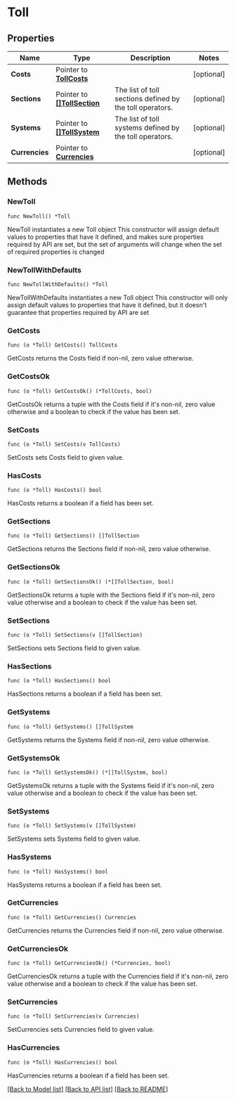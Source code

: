 # Toll

## Properties

Name | Type | Description | Notes
------------ | ------------- | ------------- | -------------
**Costs** | Pointer to [**TollCosts**](TollCosts.md) |  | [optional] 
**Sections** | Pointer to [**[]TollSection**](TollSection.md) | The list of toll sections defined by the toll operators. | [optional] 
**Systems** | Pointer to [**[]TollSystem**](TollSystem.md) | The list of toll systems defined by the toll operators. | [optional] 
**Currencies** | Pointer to [**Currencies**](Currencies.md) |  | [optional] 

## Methods

### NewToll

`func NewToll() *Toll`

NewToll instantiates a new Toll object
This constructor will assign default values to properties that have it defined,
and makes sure properties required by API are set, but the set of arguments
will change when the set of required properties is changed

### NewTollWithDefaults

`func NewTollWithDefaults() *Toll`

NewTollWithDefaults instantiates a new Toll object
This constructor will only assign default values to properties that have it defined,
but it doesn't guarantee that properties required by API are set

### GetCosts

`func (o *Toll) GetCosts() TollCosts`

GetCosts returns the Costs field if non-nil, zero value otherwise.

### GetCostsOk

`func (o *Toll) GetCostsOk() (*TollCosts, bool)`

GetCostsOk returns a tuple with the Costs field if it's non-nil, zero value otherwise
and a boolean to check if the value has been set.

### SetCosts

`func (o *Toll) SetCosts(v TollCosts)`

SetCosts sets Costs field to given value.

### HasCosts

`func (o *Toll) HasCosts() bool`

HasCosts returns a boolean if a field has been set.

### GetSections

`func (o *Toll) GetSections() []TollSection`

GetSections returns the Sections field if non-nil, zero value otherwise.

### GetSectionsOk

`func (o *Toll) GetSectionsOk() (*[]TollSection, bool)`

GetSectionsOk returns a tuple with the Sections field if it's non-nil, zero value otherwise
and a boolean to check if the value has been set.

### SetSections

`func (o *Toll) SetSections(v []TollSection)`

SetSections sets Sections field to given value.

### HasSections

`func (o *Toll) HasSections() bool`

HasSections returns a boolean if a field has been set.

### GetSystems

`func (o *Toll) GetSystems() []TollSystem`

GetSystems returns the Systems field if non-nil, zero value otherwise.

### GetSystemsOk

`func (o *Toll) GetSystemsOk() (*[]TollSystem, bool)`

GetSystemsOk returns a tuple with the Systems field if it's non-nil, zero value otherwise
and a boolean to check if the value has been set.

### SetSystems

`func (o *Toll) SetSystems(v []TollSystem)`

SetSystems sets Systems field to given value.

### HasSystems

`func (o *Toll) HasSystems() bool`

HasSystems returns a boolean if a field has been set.

### GetCurrencies

`func (o *Toll) GetCurrencies() Currencies`

GetCurrencies returns the Currencies field if non-nil, zero value otherwise.

### GetCurrenciesOk

`func (o *Toll) GetCurrenciesOk() (*Currencies, bool)`

GetCurrenciesOk returns a tuple with the Currencies field if it's non-nil, zero value otherwise
and a boolean to check if the value has been set.

### SetCurrencies

`func (o *Toll) SetCurrencies(v Currencies)`

SetCurrencies sets Currencies field to given value.

### HasCurrencies

`func (o *Toll) HasCurrencies() bool`

HasCurrencies returns a boolean if a field has been set.


[[Back to Model list]](../README.md#documentation-for-models) [[Back to API list]](../README.md#documentation-for-api-endpoints) [[Back to README]](../README.md)


